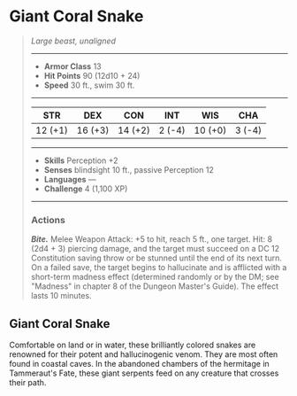 # Giant Coral Snake
>*Large beast, unaligned*
>___
>- **Armor Class** 13
>- **Hit Points** 90 (12d10 + 24)
>- **Speed** 30 ft., swim 30 ft.
>___
>|STR|DEX|CON|INT|WIS|CHA|
>|:---:|:---:|:---:|:---:|:---:|:---:|
>|12 (+1)|16 (+3)|14 (+2)|2 (-4)|10 (+0)|3 (-4)|
>___
>- **Skills** Perception +2
>- **Senses** blindsight 10 ft., passive Perception 12
>- **Languages** —
>- **Challenge** 4 (1,100 XP)
>___
>### Actions
>***Bite.*** Melee Weapon Attack: +5 to hit, reach 5 ft., one target. Hit: 8 (2d4 + 3) piercing damage, and the target must succeed on a DC 12 Constitution saving throw or be stunned until the end of its next turn. On a failed save, the target begins to hallucinate and is afflicted with a short-term madness effect (determined randomly or by the DM; see "Madness" in chapter 8 of the Dungeon Master's Guide). The effect lasts 10 minutes.
## Giant Coral Snake
Comfortable on land or in water, these brilliantly colored snakes are renowned for their potent and hallucinogenic venom. They are most often found in coastal caves. In the abandoned chambers of the hermitage in Tammeraut's Fate, these giant serpents feed on any creature that crosses their path.